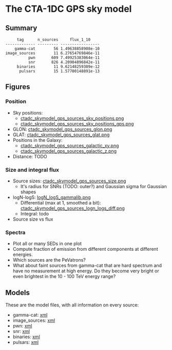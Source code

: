 # The CTA-1DC GPS sky model

## Summary

```
     tag      n_sources     flux_1_10    
------------- --------- -----------------
    gamma-cat        56 1.49638858908e-10
image_sources        11 6.27654769846e-11
          pwn       609 7.49925383064e-11
          snr       826 4.20904896842e-11
     binaries        11 9.62148259309e-12
      pulsars        15 1.57700148891e-13
```

## Figures

### Position

* Sky positions:
  * [ctadc_skymodel_gps_sources_sky_positions.png](ctadc_skymodel_gps_sources_sky_positions.png)
  * [ctadc_skymodel_gps_sources_sky_positions_gps.png](ctadc_skymodel_gps_sources_sky_positions_gps.png)
* GLON: [ctadc_skymodel_gps_sources_glon.png](ctadc_skymodel_gps_sources_glon.png)
* GLAT: [ctadc_skymodel_gps_sources_glat.png](ctadc_skymodel_gps_sources_glat.png)
* Positions in the Galaxy:
  * [ctadc_skymodel_gps_sources_galactic_xy.png](ctadc_skymodel_gps_sources_galactic_xy.png)
  * [ctadc_skymodel_gps_sources_galactic_z.png](ctadc_skymodel_gps_sources_galactic_z.png)
* Distance: TODO

### Size and integral flux

* Source sizes: [ctadc_skymodel_gps_sources_size.png](ctadc_skymodel_gps_sources_size.png)
  * It's radius for SNRs (TODO: outer?) and Gaussian sigma for Gaussian shapes
* logN-logS: [logN_logS_gammalib.png](logN_logS_gammalib.png)
  * Differential (max at 1, smoothed a bit): [ctadc_skymodel_gps_sources_logn_logs_diff.png](ctadc_skymodel_gps_sources_logn_logs_diff.png)
  * Integral: todo
* Source size vs flux

### Spectra

* Plot all or many SEDs in one plot
* Compute fraction of emission from different components at different energies.
* Which sources are the PeVatrons?
* What about faint sources from gamma-cat that are hard spectrum and have no measurement at high energy.
  Do they become very bright or even brightest in the 10 - 100 TeV energy range?

## Models

These are the model files, with all information on every source:

* gamma-cat: [xml](../sky_model/gamma-cat/ctadc_skymodel_gps_sources_gamma-cat2.xml)
* image_sources: [xml](../sky_model/image_sources/ctadc_skymodel_gps_sources_images.xml)
* pwn: [xml](../sky_model/pwn/ctadc_skymodel_gps_sources_pwn.xml)
* snr: [xml](../sky_model/snrs/ctadc_skymodel_gps_sources_snr_2.xml)
* binaries: [xml](../sky_model/binaries/ctadc_skymodel_gps_sources_binaries.xml)
* pulsars: [xml](../sky_model/pulsars/ctadc_skymodel_gps_sources_pulsars.xml)
